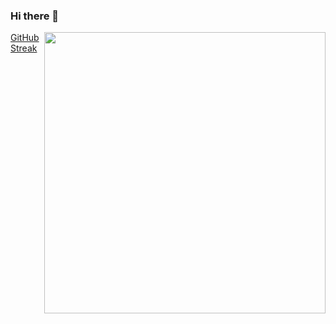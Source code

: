 ### Hi there 👋
<img align="right" width="450" src="https://github-readme-stats.vercel.app/api?username=shuTwT&show_icons=true&icon_color=0078e7&title_color=0078e7&include_all_commits=true"/>

[GitHub Streak](https://streak-stats.demolab.com/?user=DenverCoder1)

<!--
**shuTwT/shuTwT** is a ✨ _special_ ✨ repository because its `README.md` (this file) appears on your GitHub profile.

Here are some ideas to get you started:

- 🔭 I’m currently working on ...
- 🌱 I’m currently learning ...
- 👯 I’m looking to collaborate on ...
- 🤔 I’m looking for help with ...
- 💬 Ask me about ...
- 📫 How to reach me: ...
- 😄 Pronouns: ...
- ⚡ Fun fact: ...
-->
